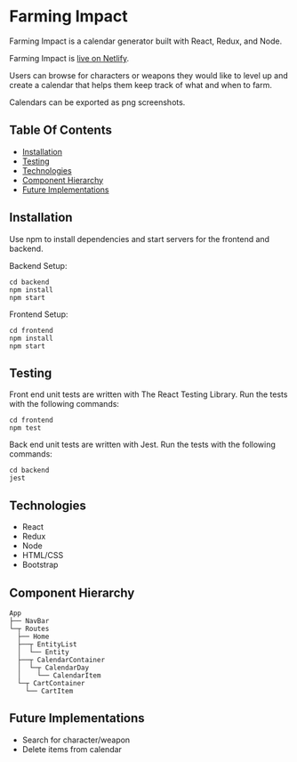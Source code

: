 # Farming Impact

Farming Impact is a calendar generator built 
with React, Redux, and Node.

Farming Impact is [live on Netlify](https://farmingimpact.netlify.app).

Users can browse for characters or weapons they would like to level up 
and create a calendar that helps them keep track of what and when to farm. 

Calendars can be exported as png screenshots. 


<!-- [![Screenshot of Demo Video](https://cdn.discordapp.com/attachments/709643259789705317/769330360516739132/unknown.png)](https://www.youtube.com/watch?v=7gzCTY59eqY) -->

## Table Of Contents
- [Installation](https://github.com/kathyn138/farmingimpact#installation)
- [Testing](https://github.com/kathyn138/farmingimpact#testing)
- [Technologies](https://github.com/kathyn138/farmingimpact#technologies)
- [Component Hierarchy](https://github.com/kathyn138/farmingimpact#component-hierarchy)
- [Future Implementations](https://github.com/kathyn138/farmingimpact/#future-implementations)

## Installation 
Use npm to install dependencies and start servers for the frontend and backend.

Backend Setup:
```
cd backend
npm install
npm start
```

Frontend Setup:
```
cd frontend
npm install 
npm start
```

## Testing
Front end unit tests are written with The React Testing Library. Run the tests with the following commands:
```
cd frontend
npm test
```

Back end unit tests are written with Jest. Run the tests with the following commands:
```
cd backend
jest
```

## Technologies
- React
- Redux
- Node
- HTML/CSS
- Bootstrap

## Component Hierarchy 
```
App
├── NavBar
└─┬ Routes
  ├── Home
  ├──┬ EntityList 
  │  └── Entity   
  ├──┬ CalendarContainer
  │  └─┬ CalendarDay
  │    └── CalendarItem
  └─┬ CartContainer
    └── CartItem
```

## Future Implementations
- Search for character/weapon
- Delete items from calendar 
